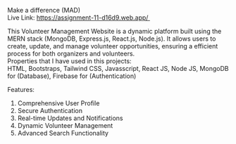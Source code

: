 Make a difference (MAD) <br/> Live Link: https://assignment-11-d16d9.web.app/  <br/>


This Volunteer Management Website is a dynamic platform built using the MERN stack (MongoDB, Express.js, React.js, Node.js). It allows users to create, update, and manage volunteer opportunities, ensuring a efficient process for both organizers and volunteers. <br/>
Properties that I have used in this projects: <br/> HTML, Bootstraps, Tailwind CSS, Javasscript, React JS, Node JS, MongoDB for (Database), Firebase for (Authentication)

Features:
1. Comprehensive User Profile
2. Secure Authentication
3. Real-time Updates and Notifications
4. Dynamic Volunteer Management
5. Advanced Search Functionality
